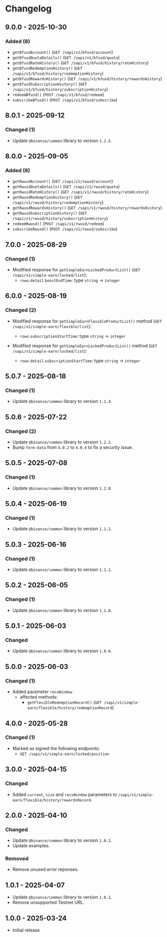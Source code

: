 # Changelog

## 9.0.0 - 2025-10-30

### Added (8)

- `getBfusdAccount()` (`GET /sapi/v1/bfusd/account`)
- `getBfusdQuotaDetails()` (`GET /sapi/v1/bfusd/quota`)
- `getBfusdRateHistory()` (`GET /sapi/v1/bfusd/history/rateHistory`)
- `getBfusdRedemptionHistory()` (`GET /sapi/v1/bfusd/history/redemptionHistory`)
- `getBfusdRewardsHistory()` (`GET /sapi/v1/bfusd/history/rewardsHistory`)
- `getBfusdSubscriptionHistory()` (`GET /sapi/v1/bfusd/history/subscriptionHistory`)
- `redeemBfusd()` (`POST /sapi/v1/bfusd/redeem`)
- `subscribeBfusd()` (`POST /sapi/v1/bfusd/subscribe`)

## 8.0.1 - 2025-09-12

### Changed (1)

- Update `@binance/common` library to version `1.2.5`.

## 8.0.0 - 2025-09-05

### Added (8)

- `getRwusdAccount()` (`GET /sapi/v1/rwusd/account`)
- `getRwusdQuotaDetails()` (`GET /sapi/v1/rwusd/quota`)
- `getRwusdRateHistory()` (`GET /sapi/v1/rwusd/history/rateHistory`)
- `getRwusdRedemptionHistory()` (`GET /sapi/v1/rwusd/history/redemptionHistory`)
- `getRwusdRewardsHistory()` (`GET /sapi/v1/rwusd/history/rewardsHistory`)
- `getRwusdSubscriptionHistory()` (`GET /sapi/v1/rwusd/history/subscriptionHistory`)
- `redeemRwusd()` (`POST /sapi/v1/rwusd/redeem`)
- `subscribeRwusd()` (`POST /sapi/v1/rwusd/subscribe`)

## 7.0.0 - 2025-08-29

### Changed (1)

- Modified response for `getSimpleEarnLockedProductList()` (`GET /sapi/v1/simple-earn/locked/list`):
  - `rows`.`detail`.`boostEndTime`: type `string` → `integer`

## 6.0.0 - 2025-08-19

### Changed (2)

- Modified response for `getSimpleEarnFlexibleProductList()` method (`GET /sapi/v1/simple-earn/flexible/list`):
  - `rows`.`subscriptionStartTime`: type `string` → `integer`

- Modified response for `getSimpleEarnLockedProductList()` method (`GET /sapi/v1/simple-earn/locked/list`):
  - `rows`.`detail`.`subscriptionStartTime`: type `string` → `integer`

## 5.0.7 - 2025-08-18

### Changed (1)

- Update `@binance/common` library to version `1.2.4`.

## 5.0.6 - 2025-07-22

### Changed (2)

- Update `@binance/common` library to version `1.2.2`.
- Bump `form-data` from `4.0.2` to `4.0.4` to fix a security issue.

## 5.0.5 - 2025-07-08

### Changed (1)

- Update `@binance/common` library to version `1.2.0`.

## 5.0.4 - 2025-06-19

### Changed (1)

- Update `@binance/common` library to version `1.1.2`.

## 5.0.3 - 2025-06-16

### Changed (1)

- Update `@binance/common` library to version `1.1.1`.

## 5.0.2 - 2025-06-05

### Changed (1)

- Update `@binance/common` library to version `1.1.0`.

## 5.0.1 - 2025-06-03

### Changed

- Update `@binance/common` library to version `1.0.6`.

## 5.0.0 - 2025-06-03

### Changed (1)

- Added parameter `recvWindow`
  - affected methods:
    - `getFlexibleRedemptionRecord()` (`GET /sapi/v1/simple-earn/flexible/history/redemptionRecord`)

## 4.0.0 - 2025-05-28

### Changed (1)

- Marked as signed the following endpoints:
  - `GET /sapi/v1/simple-earn/locked/position`

## 3.0.0 - 2025-04-15

### Changed

- Added `current`, `size` and `recvWindow` parameters to `/sapi/v1/simple-earn/flexible/history/rewardsRecord`.

## 2.0.0 - 2025-04-10

### Changed

- Update `@binance/common` library to version `1.0.2`.
- Update examples.

### Removed

- Remove unused error reponses.

## 1.0.1 - 2025-04-07

- Update `@binance/common` library to version `1.0.1`.
- Remove unsupported Testnet URL.

## 1.0.0 - 2025-03-24

- Initial release
